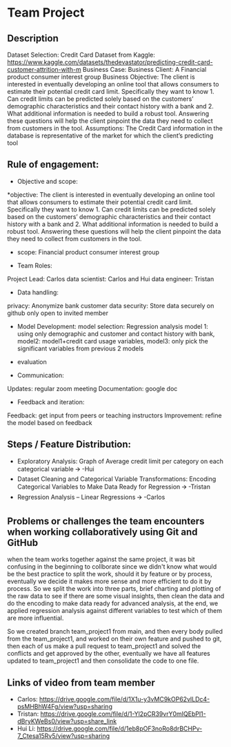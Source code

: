 # Team Project

## Description
Dataset Selection: Credit Card Dataset from Kaggle: https://www.kaggle.com/datasets/thedevastator/predicting-credit-card-customer-attrition-with-m
Business Case: 
Business Client: A Financial product consumer interest group
Business Objective: The client is interested in eventually developing an online tool that allows consumers to estimate their potential credit card limit. Specifically they want to know 1. Can credit limits can be predicted solely based on the customers’ demographic characteristics and their contact history with a bank and 2. What additional information is needed to build a robust tool. Answering these questions will help the client pinpoint the data they need to collect from customers in the tool.
Assumptions: 
The Credit Card information in the database is representative of the market for which the client’s predicting tool

## Rule of engagement:


* Objective and scope:

*objective: The client is interested in eventually developing an online tool that allows consumers to estimate their potential credit card limit. Specifically they want to know 1. Can credit limits can be predicted solely based on the customers’ demographic characteristics and their contact history with a bank and 2. What additional information is needed to build a robust tool. Answering these questions will help the client pinpoint the data they need to collect from customers in the tool.
* scope: Financial product consumer interest group

* Team Roles:

Project Lead: Carlos
data scientist: Carlos and Hui
data engineer: Tristan

* Data handling:

privacy: Anonymize bank customer data
security: Store data securely on github only open to  invited member 

* Model Development:
model selection: Regression analysis
model 1: using only demographic and customer and contact history with bank, 
model2: model1+credit card usage variables, 
model3: only pick the significant variables from previous 2 models
* evaluation

* Communication:

Updates: regular zoom meeting
Documentation: google doc

* Feedback and iteration:

Feedback: get input from peers or teaching instructors
Improvement: refine the model based on feedback




## Steps / Feature Distribution: 
* Exploratory Analysis: Graph of Average credit limit per category on each  categorical variable 🡪 -Hui
* Dataset Cleaning and Categorical Variable Transformations: Encoding Categorical Variables to Make Data Ready for Regression 🡪 -Tristan
* Regression Analysis – Linear Regressions 🡪 -Carlos

## Problems or challenges the team encounters when working collaboratively using Git and GitHub

when the team works together against the same project, it was bit confusing in the beginning to collborate since we didn't know what would be the best practice to split the work, should it by feature or by process, eventually we decide it makes more sense and more efficient to do it by process. So we split the work into three parts, brief charting and plotting of the raw data to see if there are some visual insights, then clean the data and do the encoding to make data ready for advanced analysis, at the end, we applied regression analysis against different variables to test which of them are more influential. 

So we created branch team_project1 from main, and then every body pulled from the team_project1, and worked on their own feature and pushed to git, then each of us make a pull request to team_project1 and solved the conflicts and get approved by the other, eventually we have all features updated to team_project1 and then consolidate the code to one file.



## Links of video from team member 

* Carlos: https://drive.google.com/file/d/1X1u-y3vMC9kOP62vlLDc4-psMHBhW4Fg/view?usp=sharing
* Tristan: https://drive.google.com/file/d/1-Yl2pCR39vrY0mIQEbPl1-dBryKWeBs0/view?usp=share_link
* Hui Li: https://drive.google.com/file/d/1eb8pOF3noRo8drBCHPv-7_Ctesa15Rv5/view?usp=sharing
